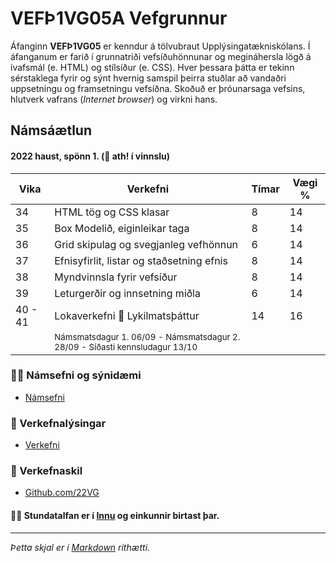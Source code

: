 # VEFÞ1VG05A Vefgrunnur

Áfanginn **VEFÞ1VG05** er kenndur á tölvubraut Upplýsingatækniskólans. Í áfanganum er farið í grunnatriði vefsíðuhönnunar og megináhersla lögð á ívafsmál (e. HTML) og stílsíður (e. CSS). Hver þessara þátta er tekinn sérstaklega fyrir og sýnt hvernig samspil þeirra stuðlar að vandaðri uppsetningu og framsetningu vefsíðna. Skoðuð er þróunarsaga vefsins, hlutverk vafrans (_Internet browser_) og virkni hans.

## Námsáætlun 

#### 2022 haust, spönn 1. (👋 ath! í vinnslu)

| Vika  | Verkefni  | Tímar | Vægi % |
|---|---|---|---|
| 34  | HTML tög og CSS klasar  | 8  | 14  |
| 35  | Box Modelið, eiginleikar taga | 8  | 14  |
| 36  | Grid skipulag og svegjanleg vefhönnun | 6 | 14  |
| 37  | Efnisyfirlit, listar og staðsetning efnis | 8  | 14  |
| 38  | Myndvinnsla fyrir vefsíður | 8 | 14  |
| 39  | Leturgerðir og innsetning miðla | 6 | 14  |
| 40 - 41  | Lokaverkefni :key: Lykilmatsþáttur | 14 | 16  |
|   | <sub> Námsmatsdagur 1. 06/09 - Námsmatsdagur 2. 28/09  - Síðasti kennsludagur  13/10 </sub> |  |   |

### 👩‍💻 Námsefni og sýnidæmi

* [Námsefni](https://github.com/vefgrunnur/namsefni/)

### 🧙 Verkefnalýsingar
* [Verkefni](https://github.com/vefgrunnur/verkefni/)


### 🌈 Verkefnaskil

* [Github.com/22VG](https://github.com/22vg)

#### 🙋‍♀️ Stundatalfan er í [Innu](https://r.inna.is/) og einkunnir birtast þar.

---

_Þetta skjal er í [Markdown](https://docs.github.com/github/writing-on-github/getting-started-with-writing-and-formatting-on-github/basic-writing-and-formatting-syntax) rithætti._ 


